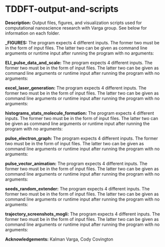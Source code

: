 # TDDFT-output-and-scripts

**Description:** Output files, figures, and visualization scripts used for computational nanoscience research with Varga group.
See below for information on each folder.

**_FIGURES:** The program expects 4 different inputs. The former two must be in the form of input files. The latter two can be given as command line arguments or runtime input after running the program with no arguments:

**ELI_pulse_data_and_scale:** The program expects 4 different inputs. The former two must be in the form of input files. The latter two can be given as command line arguments or runtime input after running the program with no arguments:

**excel_laser_generation:** The program expects 4 different inputs. The former two must be in the form of input files. The latter two can be given as command line arguments or runtime input after running the program with no arguments:

**histograms_stats_molecule_formation:** The program expects 4 different inputs. The former two must be in the form of input files. The latter two can be given as command line arguments or runtime input after running the program with no arguments:

**pulse_electron_graph:** The program expects 4 different inputs. The former two must be in the form of input files. The latter two can be given as command line arguments or runtime input after running the program with no arguments:

**pulse_vector_animation:** The program expects 4 different inputs. The former two must be in the form of input files. The latter two can be given as command line arguments or runtime input after running the program with no arguments:

**seeds_random_extender:** The program expects 4 different inputs. The former two must be in the form of input files. The latter two can be given as command line arguments or runtime input after running the program with no arguments:

**trajectory_screenshots_mogli:** The program expects 4 different inputs. The former two must be in the form of input files. The latter two can be given as command line arguments or runtime input after running the program with no arguments:


**Acknowledgements:** Kalman Varga, Cody Covington
